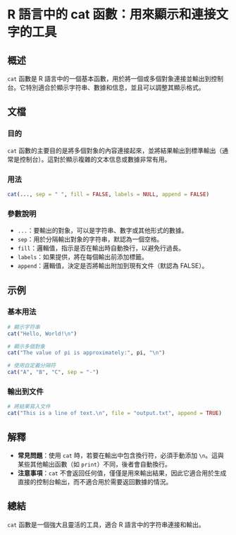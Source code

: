 <!--
Meta Description: # R 語言中的 cat 函數：用來顯示和連接文字的工具 ## 概述 `cat` 函數是 R 語言中的一個基本函數，用於將一個或多個對象連接並輸出到控制台。它特別適合於顯示字符串、數據和信息，並且可以調整其顯示格式。 ## 文檔 ### 目的 `cat` 函數的主要目的是將多個對象的內容連接起來，並...
Meta Keywords: cat, sep, false, append, fill
-->

# R 語言中的 cat 函數：用來顯示和連接文字的工具

## 概述
`cat` 函數是 R 語言中的一個基本函數，用於將一個或多個對象連接並輸出到控制台。它特別適合於顯示字符串、數據和信息，並且可以調整其顯示格式。

## 文檔
### 目的
`cat` 函數的主要目的是將多個對象的內容連接起來，並將結果輸出到標準輸出（通常是控制台）。這對於顯示複雜的文本信息或數據非常有用。

### 用法
```R
cat(..., sep = " ", fill = FALSE, labels = NULL, append = FALSE)
```

### 參數說明
- `...`：要輸出的對象，可以是字符串、數字或其他形式的數據。
- `sep`：用於分隔輸出對象的字符串，默認為一個空格。
- `fill`：邏輯值，指示是否在輸出時自動換行，以避免行過長。
- `labels`：如果提供，將在每個輸出前添加標籤。
- `append`：邏輯值，決定是否將輸出附加到現有文件（默認為 FALSE）。

## 示例
### 基本用法
```R
# 顯示字符串
cat("Hello, World!\n")

# 顯示多個對象
cat("The value of pi is approximately:", pi, "\n")

# 使用自定義分隔符
cat("A", "B", "C", sep = "-")
```

### 輸出到文件
```R
# 將結果寫入文件
cat("This is a line of text.\n", file = "output.txt", append = TRUE)
```

## 解釋
- **常見問題**：使用 `cat` 時，若要在輸出中包含換行符，必須手動添加 `\n`。這與某些其他輸出函數（如 `print`）不同，後者會自動換行。
- **注意事項**：`cat` 不會返回任何值，僅僅是用來輸出結果，因此它適合用於生成直接的控制台輸出，而不適合用於需要返回數據的情況。

## 總結
`cat` 函數是一個強大且靈活的工具，適合 R 語言中的字符串連接和輸出。